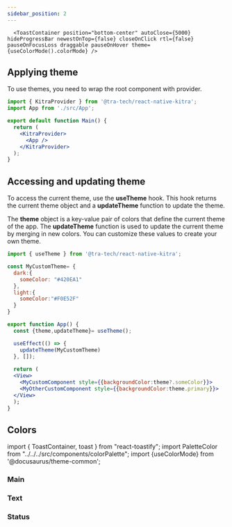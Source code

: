 ```yaml
---
sidebar_position: 2
---
```

      <ToastContainer position="bottom-center" autoClose={5000} hideProgressBar newestOnTop={false} closeOnClick rtl={false} pauseOnFocusLoss draggable pauseOnHover theme={useColorMode().colorMode} />


## Applying theme
To use themes, you need to wrap the root component with provider.

```jsx
import { KitraProvider } from '@tra-tech/react-native-kitra';
import App from './src/App';

export default function Main() {
  return (
    <KitraProvider>
      <App />
    </KitraProvider>
  );
}
```

## Accessing and updating theme 

To access the current theme, use the **useTheme** hook. This hook returns the current theme object and a **updateTheme** function to update the theme.

The **theme** object is a key-value pair of colors that define the current theme of the app. The **updateTheme** function is used to update the current theme by merging in new colors. You can customize these values to create your own theme.

```jsx
import { useTheme } from '@tra-tech/react-native-kitra';

const MyCustomTheme= {
  dark:{
    someColor: "#420EA1"
  },
  light:{
    someColor:"#F0E52F"
  }
}

export function App() {
  const {theme,updateTheme}= useTheme();

  useEffect(() => {
    updateTheme(MyCustomTheme)
  }, []);
  
  return (
  <View>
    <MyCustomComponent style={{backgroundColor:theme?.someColor}}>
    <MyOtherCustomComponent style={{backgroundColor:theme.primary}}>
  </View>
  );
}
```
## Colors

import { ToastContainer, toast } from "react-toastify";
import PaletteColor from "../../../src/components/colorPalette";
import {useColorMode} from '@docusaurus/theme-common';

### Main

<div style={{ display: "flex", flexDirection: "row", flexWrap: "wrap" }}>
  <PaletteColor  colorName="Primary" colorValue="#8973CD" />
  <PaletteColor colorName="Primary 5" colorValue="#F9F8FD" />
  <PaletteColor colorName="Primary 15" colorValue="#EDEAF8" />
  <PaletteColor colorName="Primary 30" colorValue="#DCD5F0" />
  <PaletteColor colorName="Secondary" colorValue="#82B98E" />
  <PaletteColor colorName="Tetriary" colorValue="#67A7C1" />
</div>

### Text

<div style={{ display: "flex", flexDirection: "row", flexWrap: "wrap" }}>
  <PaletteColor colorName="Black" colorValue="#000000" />
  <PaletteColor colorName="Light Black" colorValue="#404040" />
  <PaletteColor colorName="Grey" colorValue="#9A9A9A" />
  <PaletteColor colorName="White" colorValue="#FFFFFF" />
  <PaletteColor colorName="Dark White" colorValue="#FDFCFF" />
  <PaletteColor colorName="Light Grey" colorValue="#F5F4F6" />
</div>

### Status

<div style={{ display: "flex", flexDirection: "row", flexWrap: "wrap" }}>
  <PaletteColor colorName="Focused" colorValue="#654FA6" />
  <PaletteColor colorName="Error" colorValue="#FF3434" />
  <PaletteColor colorName="Success" colorValue="#09CE63" />
  <PaletteColor colorName="Disabled Light" colorValue="#D7D1E9" />
  <PaletteColor colorName="Disabled Dark" colorValue="#BDBCBF" />
  <PaletteColor colorName="Disabled Light Dark" colorValue="#F6F6F6" />
</div>
